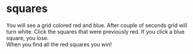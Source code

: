 # squares
You will see a grid colored red and blue. After couple of seconds grid will turn white. 
Click the squares that were previously red. If you click a blue square, you lose.  
When you find all the red squares you win!
